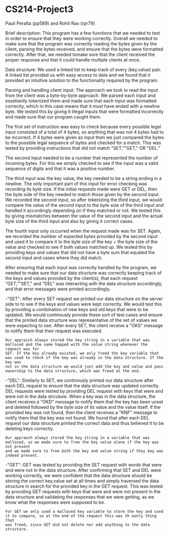 # CS214-Project3
Pauli Peralta (pp589) and Rohit Rao (rpr79)

Brief description:
This program has a few functions that we needed to test in order to ensure that they were working correctly. Overall we needed to make sure that the program
was correctly reading the bytes given by the client, parsing the bytes received, and ensure that the bytes were formatted correctly. After that, we needed tomake sure that the client received the proper response and that it could handle multiple clients at once. 

Data structure:
We used a linked list to keep track of every (key,value) pair. A linked list provided us with easy access to data and we found that it provided an
intuitive solution to the functionality required by the program.

Parsing and handling client input:
The approach we took to read the input from the client was a byte-by-byte approach. We parsed each input and essetianlly tokenized them and made sure
that each input was formatted correctly, which in this case means that it must have ended with a newline byte. We tested this by giving it illegal 
inputs that were formatted incorrectly and made sure that our program caught them.
	
The first set of instruction was easy to check because every possible legal input consisted of a total of 4 bytes, so anything that was not 4 bytes
had to be incorrect. If 4 bytes were given as input then we just compared the bytes to the possible legal sequence of bytes and checked for a match.
This was tested by providing instructions that did not match "SET,""GET," OR "DEL."
	
The second input needed to be a number that represented the number of incoming bytes. For this we simply checked to see if the input was a valid 
sequence of digits and that it was a positive number.
	
The third input was the key value, the key needed to be a string ending in a newline. The only important part of this input for error checking was
recording its byte size. If the initial requests made were GET or DEL, then the byte side of  the key needed to
match those given by the second input. We recorded the second input, so after tokenizing the third input, we would compare the value of the 
second input to the byte size of the third input and handled it accordingly depending on if they matched or not. We tested this by giving 
mismatches between the value of the second input and the actual byte size of the third input and also by giving it correct cases.

The fourth input only occurred when the request made was for SET. Again, we recorded the number of expected bytes provided by the second input
and used it to compare it to the byte size of the key + the byte size of the value and checked to see if both values matched up. We tested this by
providing keys and values that did not have a byte sum that equaled the second input and cases where they did match. 

After ensuring that each input was correctly handled by the program, we needed to make sure that our data structure was correctly keeping track of the keys and values provided by the client(s), that  each request "GET,""SET," and "DEL" was interacting with the data structure accordingly, and that error messages were printed accordingly.

-"SET":
	After every SET request we printed our data structure on the server side to to see if the keys and values were kept correctly. We would test this
	by providing a combination of new keys and old keys that were to be updated. We would continously provide these sort of test cases and ensure that
	the printed data structure was representative of the set of values we were expecting to see. After every SET, the client receive a "OKS" message to
	notify them that their request was executed.

	Our appraich always stored the key string in a variable that was malloced and the same happed with the value string whenever the request was for 
	SET. If the key already existed, we only freed the key variable that was used to check if the key was already in the data structure. If the key was
	not in the data structure we would just add the key and value and pass ownership to the data structure, which was freed at the end.

-"DEL": 
	Similarly to SET, we continously printed our data structure after each DEL request to ensure that the data structure was updated correctly. DEL 
	requests were tested by providing DEL request with keys that were and were not in the data strcuture. When a key was in the data structure, the
	client receives a "OKD" message to notify them that the key has been unset and deleted followed by the byte size of its value and the value itself.
	If the provided key was not found, then the client receives a "KNF" message to notify them that the key was not found. We found that after each
	DEL request our data structure printed the correct data and thus believed it to be deleting keys correctly.

	Our appraoch always stored the key string in a variable that was malloced, so we made sure to free the key value alone if the key was not present 
	and we made sure to free both the key and value string if they key was indeed present.

-"GET":
	GET was tested by providing the SET request with words that were and were not in the data structure. After confirming that SET and DEL were working
	correctly, we were confident that the data structure should be storing the correct key,value set at all times and simply traversed the data 
	structure in search for the provided key in the GET request. This was tested by providing GET requests with keys that were and were not present in
	the data structure and validating the responses that we were getting, as we know what the responses were supposed to be.	 

	For GET we only used a malloced key variable to store the key and used it to compare, so at the end of the request this was th eonly thing that
	was freed, since GET did not delete nor add anything to the data structure.
